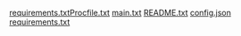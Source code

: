 [requirements.txt](https://github.com/user-attachments/files/19653582/requirements.txt)[Procfile.txt](https://github.com/user-attachments/files/19653171/Procfile.txt)
[main.txt](https://github.com/user-attachments/files/19653176/main.txt)
[README.txt](https://github.com/user-attachments/files/19653178/README.txt)
[config.json](https://github.com/user-attachments/files/19653180/config.json)
[requirements.txt](https://github.com/user-attachments/files/19653591/requirements.txt)
